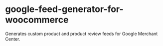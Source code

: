 # google-feed-generator-for-woocommerce
Generates custom product and product review feeds for Google Merchant Center.
